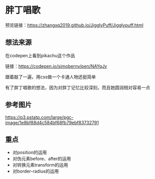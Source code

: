 # 胖丁唱歌
预览链接：https://zhangxq2019.github.io/JigglyPuff/Jigglypuff.html
## 想法来源
在codepen上看到pikachu这个作品

链接：https://codepen.io/simoberny/pen/NAYqJy

跟着敲了一遍，用css做一个卡通人物还挺简单

有了胖丁唱歌的想法，因为对胖丁记忆比较深刻，而且她圆润相对容易一点

## 参考图片

https://p3.pstatp.com/large/pgc-image/1e8bf88d4c584bf68fb79ebf83732791

## 重点
- 对position的运用
- 对伪元素before、after的运用
- 对转换元素transform的运用
- 对border-radius的运用
